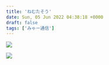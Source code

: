 ```yaml
---
title: 'ねむたそう'
date: Sun, 05 Jun 2022 04:38:18 +0000
draft: false
tags: ['みゃー通信']
---
```


![](/images/2022/06/IMG_3729-1024x768.jpg)

![](/images/2022/06/IMG_3731-1024x768.jpg)